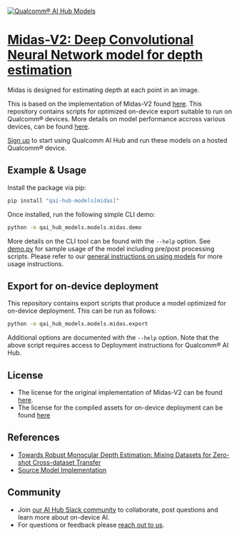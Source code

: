 [![Qualcomm® AI Hub Models](https://qaihub-public-assets.s3.us-west-2.amazonaws.com/qai-hub-models/quic-logo.jpg)](../../README.md)


# [Midas-V2: Deep Convolutional Neural Network model for depth estimation](https://aihub.qualcomm.com/models/midas)

Midas is designed for estimating depth at each point in an image.

This is based on the implementation of Midas-V2 found [here](https://github.com/isl-org/MiDaS). This repository contains scripts for optimized on-device
export suitable to run on Qualcomm® devices. More details on model performance
accross various devices, can be found [here](https://aihub.qualcomm.com/models/midas).

[Sign up](https://myaccount.qualcomm.com/signup) to start using Qualcomm AI Hub and run these models on a hosted Qualcomm® device.




## Example & Usage

Install the package via pip:
```bash
pip install "qai-hub-models[midas]"
```


Once installed, run the following simple CLI demo:

```bash
python -m qai_hub_models.models.midas.demo
```
More details on the CLI tool can be found with the `--help` option. See
[demo.py](demo.py) for sample usage of the model including pre/post processing
scripts. Please refer to our [general instructions on using
models](../../../#getting-started) for more usage instructions.

## Export for on-device deployment

This repository contains export scripts that produce a model optimized for
on-device deployment. This can be run as follows:

```bash
python -m qai_hub_models.models.midas.export
```
Additional options are documented with the `--help` option. Note that the above
script requires access to Deployment instructions for Qualcomm® AI Hub.


## License
* The license for the original implementation of Midas-V2 can be found
  [here](https://github.com/isl-org/MiDaS/blob/master/LICENSE).
* The license for the compiled assets for on-device deployment can be found [here](https://qaihub-public-assets.s3.us-west-2.amazonaws.com/qai-hub-models/Qualcomm+AI+Hub+Proprietary+License.pdf)


## References
* [Towards Robust Monocular Depth Estimation: Mixing Datasets for Zero-shot Cross-dataset Transfer](https://arxiv.org/abs/1907.01341v3)
* [Source Model Implementation](https://github.com/isl-org/MiDaS)



## Community
* Join [our AI Hub Slack community](https://aihub.qualcomm.com/community/slack) to collaborate, post questions and learn more about on-device AI.
* For questions or feedback please [reach out to us](mailto:ai-hub-support@qti.qualcomm.com).


